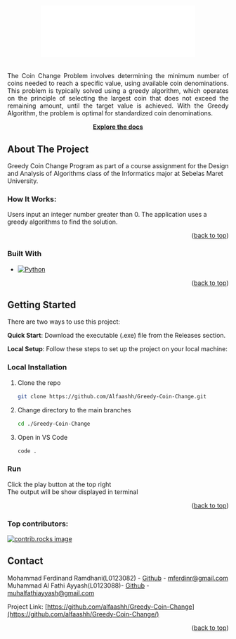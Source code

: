 <!-- PROJECT LOGO -->
<br />
<div align="center">
  <a href="https://github.com/alfaashh/Greedy-Coin-Change">
    <img src="logo.png" alt="Logo" width="350">
    <br />
  </a>

  <p align="justify">
    <br />
    The Coin Change Problem involves determining the minimum number of coins needed to reach a specific value, using available coin denominations. This problem is typically solved using a greedy algorithm, which operates on the principle of selecting the largest coin that does not exceed the remaining amount, until the target value is achieved. With the Greedy Algorithm, the problem is optimal for standardized coin denominations.
    <br />
  </p>
  <p align="center">
    <a href="https://github.com/alfaashh/Greedy-Coin-Change/tree/main/docs"><strong>Explore the docs </strong></a>
  </p>
</div>


<!-- ABOUT THE PROJECT -->
## About The Project

Greedy Coin Change Program as part of a course assignment for the Design and Analysis of Algorithms class of the Informatics major at Sebelas Maret University.

### How It Works:

Users input an integer number greater than 0.
The application uses a greedy algorithms to find the solution.

<p align="right">(<a href="#readme-top">back to top</a>)</p>



### Built With
* [![Python][Python]][Python-url]


<p align="right">(<a href="#readme-top">back to top</a>)</p>



<!-- GETTING STARTED -->
## Getting Started

There are two ways to use this project:

<strong>Quick Start</strong>: Download the executable (.exe) file from the Releases section.

<strong>Local Setup</strong>: Follow these steps to set up the project on your local machine:

### Local Installation

1. Clone the repo
   ```sh
   git clone https://github.com/Alfaashh/Greedy-Coin-Change.git
   ```
2. Change directory to the main branches
   ```sh
   cd ./Greedy-Coin-Change
   ```
3. Open in VS Code
   ```sh
   code .
   ```
   
### Run
Click the play button at the top right
</br>
The output will be show displayed in terminal

<p align="right">(<a href="#readme-top">back to top</a>)</p>



### Top contributors:

<a href="https://github.com/Alfaashh/20-Solver/graphs/contributors">
  <img src="https://contrib.rocks/image?repo=Alfaashh/20-Solver" alt="contrib.rocks image" />
</a>



<!-- CONTACT -->
## Contact

Mohammad Ferdinand Ramdhani(L0123082) - [Github](https://github.com/mferdinandr) - mferdinr@gmail.com
<br />
Muhammad Al Fathi Ayyash(L0123088)- [Github](https://github.com/Alfaashh) - muhalfathiayyash@gmail.com

Project Link: [https://github.com/alfaashh/Greedy-Coin-Change](https://github.com/alfaashh/Greedy-Coin-Change/)

<p align="right">(<a href="#readme-top">back to top</a>)</p>



<!-- MARKDOWN LINKS & IMAGES -->
<!-- https://www.markdownguide.org/basic-syntax/#reference-style-links -->
[product-screenshot]: images/screenshot.png
[Python]: https://img.shields.io/badge/Python-black?style=for-the-badge&logo=python
[Python-url]: https://python.com/
